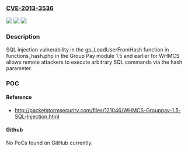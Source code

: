 ### [CVE-2013-3536](https://cve.mitre.org/cgi-bin/cvename.cgi?name=CVE-2013-3536)
![](https://img.shields.io/static/v1?label=Product&message=n%2Fa&color=blue)
![](https://img.shields.io/static/v1?label=Version&message=n%2Fa&color=blue)
![](https://img.shields.io/static/v1?label=Vulnerability&message=n%2Fa&color=brighgreen)

### Description

SQL injection vulnerability in the gp_LoadUserFromHash function in functions_hash.php in the Group Pay module 1.5 and earlier for WHMCS allows remote attackers to execute arbitrary SQL commands via the hash parameter.

### POC

#### Reference
- http://packetstormsecurity.com/files/121046/WHMCS-Grouppay-1.5-SQL-Injection.html

#### Github
No PoCs found on GitHub currently.

